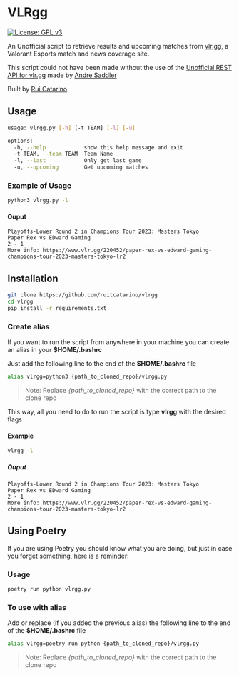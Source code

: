 # VLRgg

[![License: GPL v3](https://img.shields.io/badge/license-MIT-blue.svg)](https://spdx.org/licenses/MIT.html)

An Unofficial script to retrieve results and upcoming matches from [vlr.gg](https://www.vlr.gg/), a Valorant Esports match and news coverage site.

This script could not have been made without the use of the [Unofficial REST API for vlr.gg](https://github.com/axsddlr/vlrggapi) made by [Andre Saddler](https://github.com/axsddlr/)

Built by [Rui Catarino](https://github.com/ruitcatarino)

## Usage

```bash
usage: vlrgg.py [-h] [-t TEAM] [-l] [-u]

options:
  -h, --help            show this help message and exit
  -t TEAM, --team TEAM  Team Name
  -l, --last            Only get last game
  -u, --upcoming        Get upcoming matches
```

### Example of Usage
```bash
python3 vlrgg.py -l
```
#### Ouput
```
Playoffs-Lower Round 2 in Champions Tour 2023: Masters Tokyo
Paper Rex vs EDward Gaming
2 - 1
More info: https://www.vlr.gg/220452/paper-rex-vs-edward-gaming-champions-tour-2023-masters-tokyo-lr2
```
## Installation
```bash
git clone https://github.com/ruitcatarino/vlrgg
cd vlrgg
pip install -r requirements.txt
```
### Create alias
If you want to run the script from anywhere in your machine you can create an alias in your **$HOME/.bashrc**

Just add the following line to the end of the **$HOME/.bashrc** file

```bash
alias vlrgg=python3 {path_to_cloned_repo}/vlrgg.py
```
>Note: Replace *{path_to_cloned_repo}* with the correct path to the clone repo

This way, all you need to do to run the script is type **vlrgg** with the desired flags

#### Example
```bash
vlrgg -l
```
##### Ouput
```
Playoffs-Lower Round 2 in Champions Tour 2023: Masters Tokyo
Paper Rex vs EDward Gaming
2 - 1
More info: https://www.vlr.gg/220452/paper-rex-vs-edward-gaming-champions-tour-2023-masters-tokyo-lr2
```

## Using Poetry
If you are using Poetry you should know what you are doing, but just in case you forget something, here is a reminder:

### Usage
```bash
poetry run python vlrgg.py
```
### To use with alias
Add or replace (if you added the previous alias) the following line to the end of the **$HOME/.bashrc** file

```bash
alias vlrgg=poetry run python {path_to_cloned_repo}/vlrgg.py
```
>Note: Replace *{path_to_cloned_repo}* with the correct path to the clone repo
